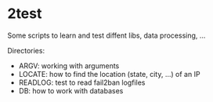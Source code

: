 # 2test
Some scripts to learn and test diffent libs, data processing, ...

Directories:
- ARGV: working with arguments
- LOCATE: how to find the location (state, city, ...) of an IP
- READLOG: test to read fail2ban logfiles
- DB: how to work with databases
